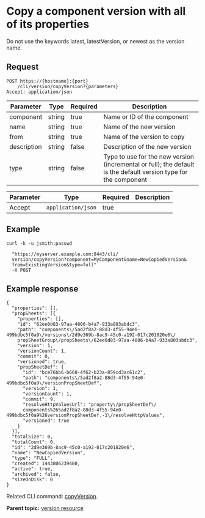 # Copy a component version with all of its properties

Do not use the keywords latest, latestVersion, or newest as the version name.

## Request

```
POST https://{hostname}:{port}
    /cli/version/copyVersion?{parameters}
Accept: application/json

```

|Parameter|Type|Required|Description|
|---------|----|--------|-----------|
|component|string|true|Name or ID of the component|
|name|string|true|Name of the new version|
|from|string|true|Name of the version to copy|
|description|string|false|Description of the new version|
|type|string|false|Type to use for the new version \(incremental or full\); the default is the default version type for the component|

|Parameter|Type|Required|Description|
|---------|----|--------|-----------|
|Accept|`application/json`|true| |

## Example

```
curl -k -u jsmith:passwd 
   
  "https://myserver.example.com:8443/cli/
  version/copyVersion?component=MyComponent&name=NewCopiedVersion&
  from=ExistingVersion&type=full"
  -X POST
```

## Example response

```
{
  "properties": [],
  "propSheets": [{
    "properties": [],
    "id": "62ee0d83-97aa-4006-b4a7-933a803abdc3",
    "path": "components\/5ad2f8a2-88d3-4f55-94e0-499bdbc5f0a9\/versions\/2d9e369b-8ac9-45c0-a192-017c201820e6\/
    propSheetGroup\/propSheets\/62ee0d83-97aa-4006-b4a7-933a803abdc3",
    "version": 1,
    "versionCount": 1,
    "commit": 0,
    "versioned": true,
    "propSheetDef": {
      "id": "bce76bb6-b660-4f62-b23a-859cd3ac61c2",
      "path": "components\/5ad2f8a2-88d3-4f55-94e0-499bdbc5f0a9\/versionPropSheetDef",
      "version": 1,
      "versionCount": 1,
      "commit": 9,
      "resolveHttpValuesUrl": "property\/propSheetDef\/
      components%265ad2f8a2-88d3-4f55-94e0-499bdbc5f0a9%26versionPropSheetDef.-1\/resolveHttpValues",
      "versioned": true
    }
  }],
  "totalSize": 0,
  "totalCount": 0,
  "id": "2d9e369b-8ac9-45c0-a192-017c201820e6",
  "name": "NewCopiedVersion",
  "type": "FULL",
  "created": 1443806239480,
  "active": true,
  "archived": false,
  "sizeOnDisk": 0
}

```

Related CLI command: [copyVersion](udclient_copyversion.md).

**Parent topic:** [version resource](../../com.ibm.udeploy.api.doc/topics/rest_cli_version.md)

